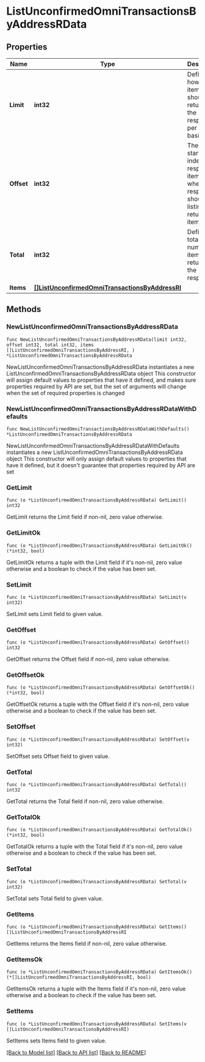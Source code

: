 # ListUnconfirmedOmniTransactionsByAddressRData

## Properties

Name | Type | Description | Notes
------------ | ------------- | ------------- | -------------
**Limit** | **int32** | Defines how many items should be returned in the response per page basis. | 
**Offset** | **int32** | The starting index of the response items, i.e. where the response should start listing the returned items. | 
**Total** | **int32** | Defines the total number of items returned in the response. | 
**Items** | [**[]ListUnconfirmedOmniTransactionsByAddressRI**](ListUnconfirmedOmniTransactionsByAddressRI.md) |  | 

## Methods

### NewListUnconfirmedOmniTransactionsByAddressRData

`func NewListUnconfirmedOmniTransactionsByAddressRData(limit int32, offset int32, total int32, items []ListUnconfirmedOmniTransactionsByAddressRI, ) *ListUnconfirmedOmniTransactionsByAddressRData`

NewListUnconfirmedOmniTransactionsByAddressRData instantiates a new ListUnconfirmedOmniTransactionsByAddressRData object
This constructor will assign default values to properties that have it defined,
and makes sure properties required by API are set, but the set of arguments
will change when the set of required properties is changed

### NewListUnconfirmedOmniTransactionsByAddressRDataWithDefaults

`func NewListUnconfirmedOmniTransactionsByAddressRDataWithDefaults() *ListUnconfirmedOmniTransactionsByAddressRData`

NewListUnconfirmedOmniTransactionsByAddressRDataWithDefaults instantiates a new ListUnconfirmedOmniTransactionsByAddressRData object
This constructor will only assign default values to properties that have it defined,
but it doesn't guarantee that properties required by API are set

### GetLimit

`func (o *ListUnconfirmedOmniTransactionsByAddressRData) GetLimit() int32`

GetLimit returns the Limit field if non-nil, zero value otherwise.

### GetLimitOk

`func (o *ListUnconfirmedOmniTransactionsByAddressRData) GetLimitOk() (*int32, bool)`

GetLimitOk returns a tuple with the Limit field if it's non-nil, zero value otherwise
and a boolean to check if the value has been set.

### SetLimit

`func (o *ListUnconfirmedOmniTransactionsByAddressRData) SetLimit(v int32)`

SetLimit sets Limit field to given value.


### GetOffset

`func (o *ListUnconfirmedOmniTransactionsByAddressRData) GetOffset() int32`

GetOffset returns the Offset field if non-nil, zero value otherwise.

### GetOffsetOk

`func (o *ListUnconfirmedOmniTransactionsByAddressRData) GetOffsetOk() (*int32, bool)`

GetOffsetOk returns a tuple with the Offset field if it's non-nil, zero value otherwise
and a boolean to check if the value has been set.

### SetOffset

`func (o *ListUnconfirmedOmniTransactionsByAddressRData) SetOffset(v int32)`

SetOffset sets Offset field to given value.


### GetTotal

`func (o *ListUnconfirmedOmniTransactionsByAddressRData) GetTotal() int32`

GetTotal returns the Total field if non-nil, zero value otherwise.

### GetTotalOk

`func (o *ListUnconfirmedOmniTransactionsByAddressRData) GetTotalOk() (*int32, bool)`

GetTotalOk returns a tuple with the Total field if it's non-nil, zero value otherwise
and a boolean to check if the value has been set.

### SetTotal

`func (o *ListUnconfirmedOmniTransactionsByAddressRData) SetTotal(v int32)`

SetTotal sets Total field to given value.


### GetItems

`func (o *ListUnconfirmedOmniTransactionsByAddressRData) GetItems() []ListUnconfirmedOmniTransactionsByAddressRI`

GetItems returns the Items field if non-nil, zero value otherwise.

### GetItemsOk

`func (o *ListUnconfirmedOmniTransactionsByAddressRData) GetItemsOk() (*[]ListUnconfirmedOmniTransactionsByAddressRI, bool)`

GetItemsOk returns a tuple with the Items field if it's non-nil, zero value otherwise
and a boolean to check if the value has been set.

### SetItems

`func (o *ListUnconfirmedOmniTransactionsByAddressRData) SetItems(v []ListUnconfirmedOmniTransactionsByAddressRI)`

SetItems sets Items field to given value.



[[Back to Model list]](../README.md#documentation-for-models) [[Back to API list]](../README.md#documentation-for-api-endpoints) [[Back to README]](../README.md)


